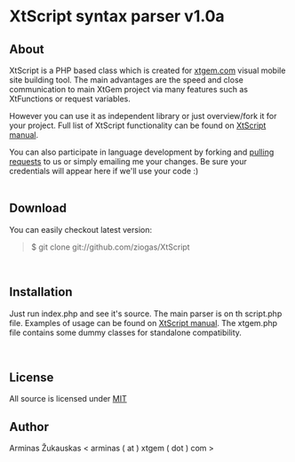 XtScript syntax parser v1.0a
=============================

About
--------------

XtScript is a PHP based class which is created for [xtgem.com] visual mobile site building tool. The main advantages are the speed and close communication to main XtGem project via many features such as XtFunctions or request variables. 

However you can use it as independent library or just overview/fork it for your project. Full list of XtScript functionality can be found on [XtScript manual].

You can also participate in language development by forking and [pulling requests] to us or simply emailing me your changes. Be sure your credentials will appear here if we'll use your code :)
<br/><br />

Download
--------------
You can easily checkout latest version:

> $ git clone git://github.com/ziogas/XtScript

<br />

Installation
--------------
Just run index.php and see it's source. The main parser is on th script.php file. Examples of usage can be found on [XtScript manual]. The xtgem.php file contains some dummy classes for standalone compatibility.

<br />

License
--------------
All source is licensed under [MIT]


Author
-------------
Arminas Žukauskas < arminas ( at ) xtgem ( dot ) com >


[xtgem.com]: http://xtgem.com
[XtScript manual]: http://syntax.xtgem.com/manual
[pulling requests]: http://help.github.com/send-pull-requests/
[MIT]: http://www.opensource.org/licenses/MIT